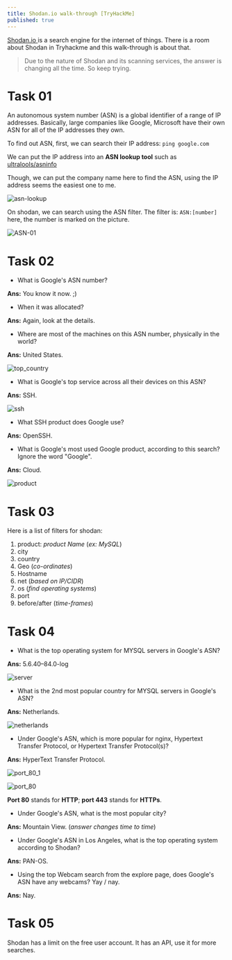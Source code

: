 ```yaml
---
title: Shodan.io walk-through [TryHackMe]
published: true
---
```


[Shodan.io ](https://www.shodan.io/)is a search engine for the internet of things. There is a room about Shodan in Tryhackme and this walk-through is about that.

> Due to the nature of Shodan and its scanning services, the answer is changing all the time. So keep trying.


# Task 01


An autonomous system number (ASN) is a global identifier of a range of IP addresses. Basically, large companies like Google, Microsoft have their own ASN for all of the IP addresses they own.

To find out ASN, first, we can search their IP address: `ping google.com`

We can put the IP address into an **ASN lookup tool** such as [ultralools/asninfo](https://www.ultratools.com/tools/asnInfo)

Though, we can put the company name here to find the ASN, using the IP address seems the easiest one to me.

![asn-lookup](https://user-images.githubusercontent.com/25137893/95559728-0a2c7a00-0a3a-11eb-8b81-3e8023b32974.png)

On shodan, we can search using the ASN filter. The filter is: `ASN:[number]`
here, the number is marked on the picture.

![ASN-01](https://user-images.githubusercontent.com/25137893/95559662-ed904200-0a39-11eb-8943-24109ca82302.png)


# Task 02


* What is Google's ASN number?

**Ans:** You know it now. ;)

* When it was allocated?

**Ans:** Again, look at the details.

* Where are most of the machines on this ASN number, physically in the world?

**Ans:** United States.

![top_country](https://user-images.githubusercontent.com/25137893/95559902-4bbd2500-0a3a-11eb-9690-608daff9d461.png)

* What is Google's top service across all their devices on this ASN?

**Ans:** SSH.

![ssh](https://user-images.githubusercontent.com/25137893/95559968-61324f00-0a3a-11eb-8915-4625e04b23bc.png)

* What SSH product does Google use?

**Ans:** OpenSSH.

* What is Google's most used Google product, according to this search? Ignore the word "Google".

**Ans:** Cloud.

![product](https://user-images.githubusercontent.com/25137893/95560023-760ee280-0a3a-11eb-88c6-248639c576c3.png)


# Task 03


Here is a list of filters for shodan:
1. product: _product Name_ (_ex: MySQL_)
2. city
3. country
4. Geo (*co-ordinates*)
5. Hostname
6. net (*based on IP/CIDR*)
7. os (*find operating systems*)
8. port
9. before/after (*time-frames*)


# Task 04


* What is the top operating system for MYSQL servers in Google's ASN?

**Ans:** 5.6.40–84.0-log

![server](https://user-images.githubusercontent.com/25137893/95560134-a5255400-0a3a-11eb-95ee-ff5d4a388c27.png)

* What is the 2nd most popular country for MYSQL servers in Google's ASN?

**Ans:** Netherlands.

![netherlands](https://user-images.githubusercontent.com/25137893/95560162-b3737000-0a3a-11eb-9080-dfca6f920155.png)

* Under Google's ASN, which is more popular for nginx, Hypertext Transfer Protocol, or Hypertext Transfer Protocol(s)?

**Ans:** HyperText Transfer Protocol.

![port_80_1](https://user-images.githubusercontent.com/25137893/95560211-c2f2b900-0a3a-11eb-9478-7f3f1adac102.png)

![port_80](https://user-images.githubusercontent.com/25137893/95560237-ce45e480-0a3a-11eb-9589-4944832f1d89.png)

**Port 80** stands for **HTTP**; **port 443** stands for **HTTPs**.

* Under Google's ASN, what is the most popular city?

**Ans:** Mountain View. (*answer changes time to time*)

* Under Google's ASN in Los Angeles, what is the top operating system according to Shodan?

**Ans:** PAN-OS.

* Using the top Webcam search from the explore page, does Google's ASN have any webcams? Yay / nay.

**Ans:** Nay.


# Task 05


Shodan has a limit on the free user account. It has an API, use it for more searches.
